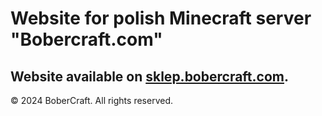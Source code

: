 # Website for polish Minecraft server "Bobercraft.com"

## Website available on [sklep.bobercraft.com](https://sklep.bobercraft.com).




© 2024 BoberCraft. All rights reserved.
